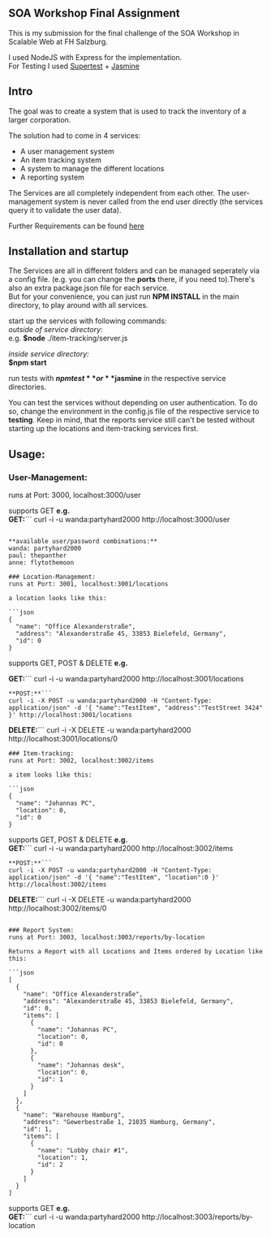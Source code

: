 ## SOA Workshop Final Assignment

This is my submission for the final challenge of the SOA Workshop in Scalable Web at FH Salzburg.

I used NodeJS with Express for the implementation.  
For Testing I used [Supertest](https://github.com/visionmedia/supertest) + [Jasmine](https://github.com/jasmine/jasmine)

## Intro
The goal was to create a system that is used to track the inventory of a larger corporation.

The solution had to come in 4 services:

* A user management system
* An item tracking system
* A system to manage the different locations
* A reporting system

The Services are all completely independent from each other. The user-management system is never called from the end user directly (the services query it to validate the user data).

Further Requirements can be found
[here](https://github.com/nesQuick/2015-salzburg-soa-workshop/tree/master/challenges/final)

## Installation and startup

The Services are all in different folders and can be managed seperately via a config file. (e.g. you can change the **ports** there, if you need to).There's also an extra package.json file for each service.  
But for your convenience, you can just run **NPM INSTALL** in the main directory, to play around with all services.

start up the services with following commands:  
*outside of service directory:*  
e.g. **$node** ./item-tracking/server.js

*inside service directory:*  
**$npm start**

run tests with **$npm test** or **$jasmine** in the respective service directories.

You can test the services without depending on user authentication. To do so, change the environment in the config.js file of the respective service to **testing**. Keep in mind, that the reports service still can't be tested without starting up the locations and item-tracking services first.

## Usage:

### User-Management:
runs at Port: 3000, localhost:3000/user

supports GET **e.g.**  
**GET:**```
curl -i -u wanda:partyhard2000 http://localhost:3000/user
```

**available user/password combinations:**  
wanda: partyhard2000  
paul: thepanther  
anne: flytothemoon  

### Location-Management:
runs at Port: 3001, localhost:3001/locations

a location looks like this:

```json
{
  "name": "Office Alexanderstraße",
  "address": "Alexanderstraße 45, 33853 Bielefeld, Germany",
  "id": 0
}
```

supports GET, POST & DELETE **e.g.**  

**GET:**```
curl -i -u wanda:partyhard2000 http://localhost:3001/locations
```
**POST:**```
curl -i -X POST -u wanda:partyhard2000 -H "Content-Type: application/json" -d '{ "name":"TestItem", "address":"TestStreet 3424" }' http://localhost:3001/locations
```
**DELETE:**```
curl -i -X DELETE -u wanda:partyhard2000 http://localhost:3001/locations/0
```
### Item-tracking:
runs at Port: 3002, localhost:3002/items

a item looks like this:

```json
{
  "name": "Johannas PC",
  "location": 0,
  "id": 0
}
```

supports GET, POST & DELETE **e.g.**  
**GET:**```
curl -i -u wanda:partyhard2000 http://localhost:3002/items
```
**POST:**```
curl -i -X POST -u wanda:partyhard2000 -H "Content-Type: application/json" -d '{ "name":"TestItem", "location":0 }' http://localhost:3002/items
```
**DELETE:**```
curl -i -X DELETE -u wanda:partyhard2000 http://localhost:3002/items/0
```

### Report System:
runs at Port: 3003, localhost:3003/reports/by-location

Returns a Report with all Locations and Items ordered by Location like this:

```json
[
  {
    "name": "Office Alexanderstraße",
    "address": "Alexanderstraße 45, 33853 Bielefeld, Germany",
    "id": 0,
    "items": [
      {
        "name": "Johannas PC",
        "location": 0,
        "id": 0
      },
      {
        "name": "Johannas desk",
        "location": 0,
        "id": 1
      }
    ]
  },
  {
    "name": "Warehouse Hamburg",
    "address": "Gewerbestraße 1, 21035 Hamburg, Germany",
    "id": 1,
    "items": [
      {
        "name": "Lobby chair #1",
        "location": 1,
        "id": 2
      }
    ]
  }
]
```

supports GET **e.g.**  
**GET:**```
curl -i -u wanda:partyhard2000 http://localhost:3003/reports/by-location
```